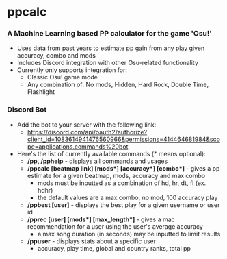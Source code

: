 # ppcalc

### A Machine Learning based PP calculator for the game 'Osu!'
* Uses data from past years to estimate pp gain from any play given accuracy, combo and mods
* Includes Discord integration with other Osu-related functionality
* Currently only supports integration for:
  * Classic Osu! game mode
  * Any combination of: No mods, Hidden, Hard Rock, Double Time, Flashlight

### Discord Bot
* Add the bot to your server with the following link:
  * https://discord.com/api/oauth2/authorize?client_id=1083614941476560966&permissions=414464681984&scope=applications.commands%20bot
* Here's the list of currently available commands (* means optional):
  * **/pp, /pphelp** - displays all commands and usages 
  * **/ppcalc [beatmap link] [mods\*] [accuracy\*] [combo\*]** - gives a pp estimate for a given beatmap, mods, accuracy and max combo
    * mods must be inputted as a combination of hd, hr, dt, fl (ex. hdhr)
    * the default values are a max combo, no mod, 100 accuracy play
  * **/ppbest [user]** - displays the best play for a given username or user id
  * **/pprec [user] [mods\*] [max_length\*]** - gives a mac recommendation for a user using the user's average accuracy
    * a max song duration (in seconds) may be inputted to limit results
  * **/ppuser** - displays stats about a specific user
    * accuracy, play time, global and country ranks, total pp
